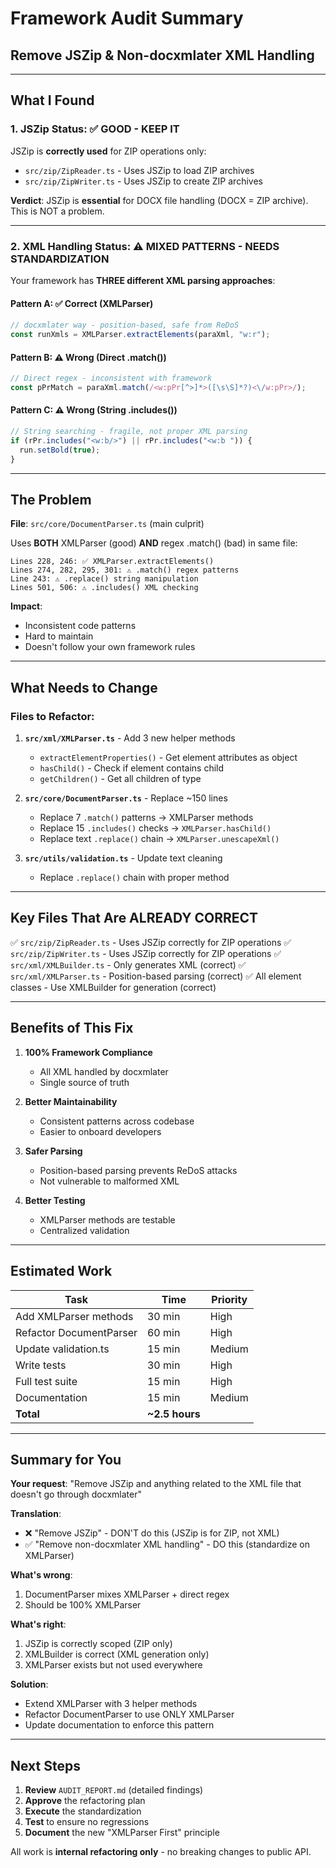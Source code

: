 # Framework Audit Summary

## Remove JSZip & Non-docxmlater XML Handling

---

## What I Found

### 1. JSZip Status: ✅ **GOOD - KEEP IT**

JSZip is **correctly used** for ZIP operations only:

- `src/zip/ZipReader.ts` - Uses JSZip to load ZIP archives
- `src/zip/ZipWriter.ts` - Uses JSZip to create ZIP archives

**Verdict**: JSZip is **essential** for DOCX file handling (DOCX = ZIP archive). This is NOT a problem.

---

### 2. XML Handling Status: ⚠️ **MIXED PATTERNS - NEEDS STANDARDIZATION**

Your framework has **THREE different XML parsing approaches**:

#### Pattern A: ✅ Correct (XMLParser)

```typescript
// docxmlater way - position-based, safe from ReDoS
const runXmls = XMLParser.extractElements(paraXml, "w:r");
```

#### Pattern B: ⚠️ Wrong (Direct .match())

```typescript
// Direct regex - inconsistent with framework
const pPrMatch = paraXml.match(/<w:pPr[^>]*>([\s\S]*?)<\/w:pPr>/);
```

#### Pattern C: ⚠️ Wrong (String .includes())

```typescript
// String searching - fragile, not proper XML parsing
if (rPr.includes("<w:b/>") || rPr.includes("<w:b ")) {
  run.setBold(true);
}
```

---

## The Problem

**File**: `src/core/DocumentParser.ts` (main culprit)

Uses **BOTH** XMLParser (good) **AND** regex .match() (bad) in same file:

```
Lines 228, 246: ✅ XMLParser.extractElements()
Lines 274, 282, 295, 301: ⚠️ .match() regex patterns
Line 243: ⚠️ .replace() string manipulation
Lines 501, 506: ⚠️ .includes() XML checking
```

**Impact**:

- Inconsistent code patterns
- Hard to maintain
- Doesn't follow your own framework rules

---

## What Needs to Change

### Files to Refactor:

1. **`src/xml/XMLParser.ts`** - Add 3 new helper methods

   - `extractElementProperties()` - Get element attributes as object
   - `hasChild()` - Check if element contains child
   - `getChildren()` - Get all children of type

2. **`src/core/DocumentParser.ts`** - Replace ~150 lines

   - Replace 7 `.match()` patterns → XMLParser methods
   - Replace 15 `.includes()` checks → `XMLParser.hasChild()`
   - Replace text `.replace()` chain → `XMLParser.unescapeXml()`

3. **`src/utils/validation.ts`** - Update text cleaning
   - Replace `.replace()` chain with proper method

---

## Key Files That Are ALREADY CORRECT

✅ `src/zip/ZipReader.ts` - Uses JSZip correctly for ZIP operations
✅ `src/zip/ZipWriter.ts` - Uses JSZip correctly for ZIP operations
✅ `src/xml/XMLBuilder.ts` - Only generates XML (correct)
✅ `src/xml/XMLParser.ts` - Position-based parsing (correct)
✅ All element classes - Use XMLBuilder for generation (correct)

---

## Benefits of This Fix

1. **100% Framework Compliance**

   - All XML handled by docxmlater
   - Single source of truth

2. **Better Maintainability**

   - Consistent patterns across codebase
   - Easier to onboard developers

3. **Safer Parsing**

   - Position-based parsing prevents ReDoS attacks
   - Not vulnerable to malformed XML

4. **Better Testing**
   - XMLParser methods are testable
   - Centralized validation

---

## Estimated Work

| Task                    | Time           | Priority |
| ----------------------- | -------------- | -------- |
| Add XMLParser methods   | 30 min         | High     |
| Refactor DocumentParser | 60 min         | High     |
| Update validation.ts    | 15 min         | Medium   |
| Write tests             | 30 min         | High     |
| Full test suite         | 15 min         | High     |
| Documentation           | 15 min         | Medium   |
| **Total**               | **~2.5 hours** |          |

---

## Summary for You

**Your request**: "Remove JSZip and anything related to the XML file that doesn't go through docxmlater"

**Translation**:

- ❌ "Remove JSZip" - DON'T do this (JSZip is for ZIP, not XML)
- ✅ "Remove non-docxmlater XML handling" - DO this (standardize on XMLParser)

**What's wrong**:

1. DocumentParser mixes XMLParser + direct regex
2. Should be 100% XMLParser

**What's right**:

1. JSZip is correctly scoped (ZIP only)
2. XMLBuilder is correct (XML generation only)
3. XMLParser exists but not used everywhere

**Solution**:

- Extend XMLParser with 3 helper methods
- Refactor DocumentParser to use ONLY XMLParser
- Update documentation to enforce this pattern

---

## Next Steps

1. **Review** `AUDIT_REPORT.md` (detailed findings)
2. **Approve** the refactoring plan
3. **Execute** the standardization
4. **Test** to ensure no regressions
5. **Document** the new "XMLParser First" principle

All work is **internal refactoring only** - no breaking changes to public API.
